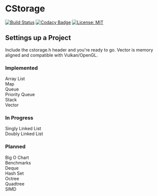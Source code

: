 # CStorage

[![Build Status](https://travis-ci.org/Zalrioth/cstorage.svg?branch=master)](https://travis-ci.org/Zalrioth/data-structures-in-c)
[![Codacy Badge](https://api.codacy.com/project/badge/Grade/c41a5345402f4831a1f09af4f2961b74)](https://www.codacy.com/manual/Zalrioth/cstorage?utm_source=github.com&amp;utm_medium=referral&amp;utm_content=Zalrioth/cstorage&amp;utm_campaign=Badge_Grade)
[![License: MIT](https://img.shields.io/badge/License-MIT-yellow.svg)](https://opensource.org/licenses/MIT)

## Settings up a Project

Include the cstorage.h header and you're ready to go. Vector is memory aligned and compatible with Vulkan/OpenGL.

### Implemented

Array List<br/>
Map<br/>
Queue<br/>
Priority Queue<br/>
Stack<br/>
Vector<br/>

### In Progress

Singly Linked List<br/>
Doubly Linked List<br/>

### Planned

Big O Chart<br/>
Benchmarks<br/>
Deque<br/>
Hash Set<br/>
Octree<br/>
Quadtree<br/>
SIMD<br/>
